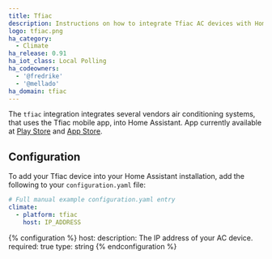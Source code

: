 ```yaml
---
title: Tfiac
description: Instructions on how to integrate Tfiac AC devices with Home Assistant.
logo: tfiac.png
ha_category:
  - Climate
ha_release: 0.91
ha_iot_class: Local Polling
ha_codeowners:
  - '@fredrike'
  - '@mellado'
ha_domain: tfiac
---
```


The `tfiac` integration integrates several vendors air conditioning systems, that uses the Tfiac mobile app, into Home Assistant. App currently available at [Play Store](https://play.google.com/store/apps/details?id=com.tcl.export) and [App Store](https://itunes.apple.com/app/tfiac/id1059938398).

## Configuration

To add your Tfiac device into your Home Assistant installation, add the following to your `configuration.yaml` file:

```yaml
# Full manual example configuration.yaml entry
climate:
  - platform: tfiac
    host: IP_ADDRESS
```

{% configuration %}
host:
  description: The IP address of your AC device.
  required: true
  type: string
{% endconfiguration %}
